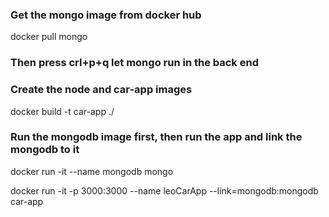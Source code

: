 ### Get the mongo image from docker hub ###
docker pull mongo 

### Then press crl+p+q let mongo run in the back end
### Create the node and car-app images ###
docker build -t car-app ./

### Run the mongodb image first, then run the app and link the mongodb to it ###
docker run -it --name mongodb mongo

docker run -it -p 3000:3000 --name leoCarApp --link=mongodb:mongodb car-app
